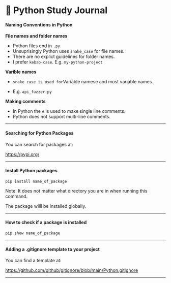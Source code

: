 #  Python Study Journal

#### Naming Conventions in Python

**File names and folder names**
- Python files end in `.py`
- Unsuprisingly Python uses `snake_case` for file names.
- There are no explict guidelines for folder names.
- I prefer `kebab-case`. E.g. `my-python-project`

**Varible names**
- `snake case is used for`Variable namese and most variable names.

- E.g. `api_fuzzer.py`

**Making comments**
- In Python the `#` is used to make single line comments.
- Python does not support multi-line comments.

---

#### Searching for Python Packages
You can search for packages at: 

https://pypi.org/

---

#### Install Python packages
`pip install name_of_package`

Note: It does not matter what directory you are in when running this command. 

The package willl be installed globally.

---

#### How to check if a package is installed

`pip show name_of_package`

---

#### Adding a .gitignore template to your project
You can find a template at: 

https://github.com/github/gitignore/blob/main/Python.gitignore 

---

